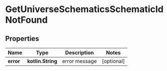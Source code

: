 
# GetUniverseSchematicsSchematicIdNotFound

## Properties
Name | Type | Description | Notes
------------ | ------------- | ------------- | -------------
**error** | **kotlin.String** | error message |  [optional]



